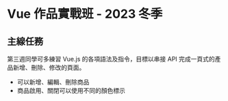 # Vue 作品實戰班 - 2023 冬季

## 主線任務
第三週同學可多練習 Vue.js 的各項語法及指令，目標以串接 API 完成一頁式的產品新增、刪除、修改的頁面。

- 可以新增、編輯、刪除商品
- 商品啟用、關閉可以使用不同的顏色標示
